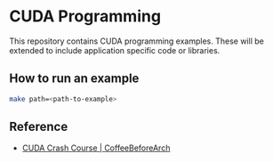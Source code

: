 # CUDA Programming

This repository contains CUDA programming examples. These will be extended to include application specific code or libraries.

## How to run an example

```bash
make path=<path-to-example>
```

## Reference

- [CUDA Crash Course | CoffeeBeforeArch](https://www.youtube.com/playlist?list=PLxNPSjHT5qvtYRVdNN1yDcdSl39uHV_sU)